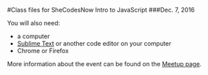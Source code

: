#Class files for SheCodesNow Intro to JavaScript
###Dec. 7, 2016

You will also need:
* a computer
* [Sublime Text](https://www.sublimetext.com/) or another code editor on your computer
* Chrome or Firefox

More information about the event can be found on the [Meetup page](https://www.meetup.com/She-Codes-Now/events/235307302/).
